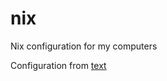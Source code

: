 # nix
Nix configuration for my computers

Configuration from [text](https://github.com/dmmulroy/kickstart.nix/tree/main)